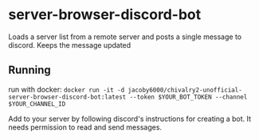 # server-browser-discord-bot
Loads a server list from a remote server and posts a single message to discord. Keeps the message updated

## Running

run with docker:
`docker run -it -d jacoby6000/chivalry2-unofficial-server-browser-discord-bot:latest --token $YOUR_BOT_TOKEN --channel $YOUR_CHANNEL_ID`

Add to your server by following discord's instructions for creating a bot. It needs permission to read and send messages.
